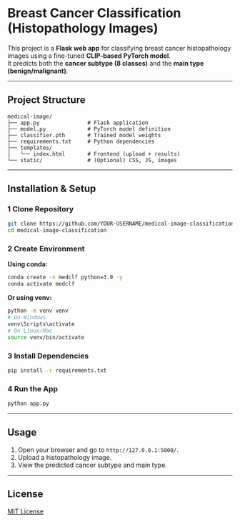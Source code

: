 # Breast Cancer Classification (Histopathology Images)

This project is a **Flask web app** for classifying breast cancer histopathology images using a fine-tuned **CLIP-based PyTorch model**.  
It predicts both the **cancer subtype (8 classes)** and the **main type (benign/malignant)**.

---

## Project Structure

```
medical-image/
├── app.py               # Flask application
├── model.py             # PyTorch model definition
├── classifier.pth       # Trained model weights
├── requirements.txt     # Python dependencies
├── templates/
│   └── index.html       # Frontend (upload + results)
└── static/              # (Optional) CSS, JS, images
```

---

## Installation & Setup

### 1️ Clone Repository

```bash
git clone https://github.com/YOUR-USERNAME/medical-image-classification.git
cd medical-image-classification
```

### 2️ Create Environment

**Using conda:**
```bash
conda create -n medclf python=3.9 -y
conda activate medclf
```

**Or using venv:**
```bash
python -m venv venv
# On Windows
venv\Scripts\activate
# On Linux/Mac
source venv/bin/activate
```

### 3️ Install Dependencies

```bash
pip install -r requirements.txt
```

### 4️ Run the App

```bash
python app.py
```

---

## Usage

1. Open your browser and go to `http://127.0.0.1:5000/`.
2. Upload a histopathology image.
3. View the predicted cancer subtype and main type.

---

## License

[MIT License](LICENSE)